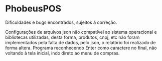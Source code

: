 # PhobeusPOS


Dificuldades e bugs encontrados, sujeitos à correção.

Configurações de arquivos json não compatível ao sistema operacional e bibliotecas utilizadas, desta forma, produtos, cnpj, etc não foram implementados
pela falta de dados, pelo json, o relatório foi realizado de forma altera.
Programa reconhecendo Enter como caractere no final, não voltando à tela inicial, indo direto ao menu de compras.
